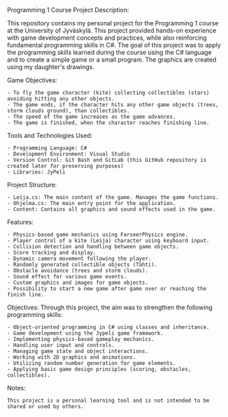 Programming 1 Course Project
Description:

This repository contains my personal project for the Programming 1 course at the University of Jyväskylä. 
This project provided hands-on experience with game development concepts and practices, while also reinforcing fundamental programming skills in C#. 
The goal of this project was to apply the programming skills learned during the course using the C# language and to create a simple game or a small program.
The graphics are created using my daughter's drawings.

Game Objectives:

    - To fly the game character (kite) collecting collectibles (stars) avoiding hitting any other objects.
    - The game ends, if the character hits any other game objects (trees, storm clouds ground), than collectibles.
    - The speed of the game increases as the game advances.
    - The game is finished, when the character reaches finishing line.

Tools and Technologies Used:

    - Programming Language: C#
    - Development Environment: Visual Studio
    - Version Control: Git Bash and GitLab (this GitHub repository is created later for preserving purposes)
    - Libraries: JyPeli

Project Structure:

    - Leija.cs: The main content of the game. Manages the game functions.
    - Ohjelma.cs: The main entry point for the application.
    - Content: Contains all graphics and sound effects used in the game.

Features:

    - Physics-based game mechanics using FarseerPhysics engine.
    - Player control of a kite (Leija) character using keyboard input.
    - Collision detection and handling between game objects.
    - Score tracking and display.
    - Dynamic camera movement following the player.
    - Randomly generated collectible objects (Tähti).
    - Obstacle avoidance (trees and storm clouds).
    - Sound effect for various game events.
    - Custom graphics and images for game objects.
    - Possibility to start a new game after game over or reaching the finish line.

Objectives:
Through this project, the aim was to strengthen the following programming skills:

    - Object-oriented programming in C# using classes and inheritance.
    - Game development using the Jypeli game framework.
    - Implementing physics-based gameplay mechanics.
    - Handling user input and controls.
    - Managing game state and object interactions.
    - Working with 2D graphics and animations.
    - Utilizing random number generation for game elements.
    - Applying basic game design principles (scoring, obstacles, collectibles).

Notes:

    This project is a personal learning tool and is not intended to be shared or used by others.
